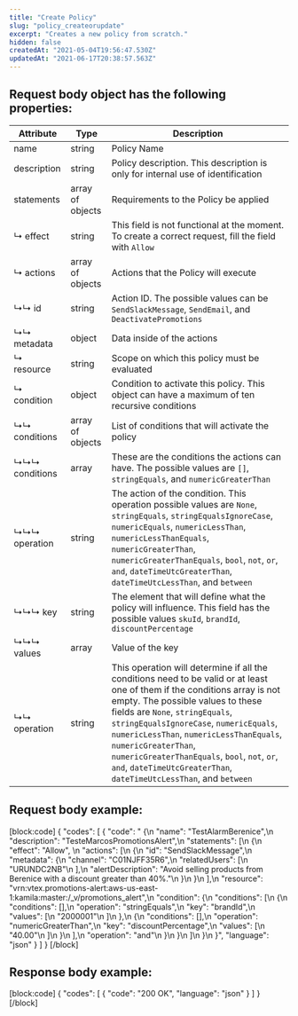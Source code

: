 ```yaml
---
title: "Create Policy"
slug: "policy_createorupdate"
excerpt: "Creates a new policy from scratch."
hidden: false
createdAt: "2021-05-04T19:56:47.530Z"
updatedAt: "2021-06-17T20:38:57.563Z"
---
```

## Request body object has the following properties:

| Attribute      | Type             | Description                                                                                                                                                                                                                                                                                                                                                                                                                                                                               |
| -------------- | ---------------- | ----------------------------------------------------------------------------------------------------------------------------------------------------------------------------------------------------------------------------------------------------------------------------------------------------------------------------------------------------------------------------------------------------------------------------------------------------------------------------------------- |
| name           | string           | Policy Name                                                                                                                                                                                                                                                                                                                                                                                                                                                                               |
| description    | string           | Policy description. This description is only for internal use of identification                                                                                                                                                                                                                                                                                                                                                                                                           |
| statements     | array of objects | Requirements to the Policy be applied                                                                                                                                                                                                                                                                                                                                                                                                                                                     |
| ↳ effect      | string | This field is not functional at the moment. To create a correct request, fill the field with `Allow`                                                                                                                                                                                                                                                                                                                                                                                                                                                      |
| ↳ actions      | array of objects | Actions that the Policy will execute                                                                                                                                                                                                                                                                                                                                                                                                                                                      |
| ↳↳ id          | string           | Action ID. The possible values can be `SendSlackMessage`, `SendEmail`, and `DeactivatePromotions`                                                                                                                                                                                                                                                                                                                                                                                   |
| ↳↳ metadata    | object           | Data inside of the actions                                                                                                                                                                                                                                                                                                                                                                                                                                                                |
| ↳ resource     | string           | Scope on which this policy must be evaluated                                                                                                                                                                                                                                                                                                                                                                                                                                              |
| ↳ condition    | object           | Condition to activate this policy. This object can have a maximum of ten recursive conditions                                                                                                                                                                                                                                                                                                                                                                                             |
| ↳↳ conditions  | array of objects | List of conditions that will activate the policy                                                                                                                                                                                                                                                                                                                                                                                                                                          |
| ↳↳↳ conditions | array            | These are the conditions the actions can have. The possible values are `[]`, `stringEquals`, and `numericGreaterThan`                                                                                                                                                                                                                                                                                                                                                             |
| ↳↳↳ operation  | string           | The action of the condition. This operation possible values are `None`, `stringEquals`, `stringEqualsIgnoreCase`, `numericEquals`, `numericLessThan`, `numericLessThanEquals`,   `numericGreaterThan`, `numericGreaterThanEquals`, `bool`, `not`, `or`, `and`, `dateTimeUtcGreaterThan`, `dateTimeUtcLessThan`, and `between`                                                                                                              |
| ↳↳↳ key        | string           | The element that will define what the policy will influence. This field has the possible values `skuId`, `brandId`, `discountPercentage`                                                                                                                                                                                                                                                                                                                                            |
| ↳↳↳ values     | array            | Value of the key                                                                                                                                                                                                                                                                                                                                                                                                                                                                          |
| ↳↳ operation   | string           | This operation will determine if all the conditions need to be valid or at least one of them if the conditions array is not empty.  The possible values to these fields are `None`, `stringEquals`, `stringEqualsIgnoreCase`,  `numericEquals`, `numericLessThan`, `numericLessThanEquals`,   `numericGreaterThan`, `numericGreaterThanEquals`, `bool`, `not`, `or`, `and`, `dateTimeUtcGreaterThan`, `dateTimeUtcLessThan`, and `between` |

## Request body example:
[block:code]
{
  "codes": [
    {
      "code": " {\n        \"name\": \"TestAlarmBerenice\",\n        \"description\": \"TesteMarcosPromotionsAlert\",\n        \"statements\": [\n            {\n              \"effect\": \"Allow\", \n              \"actions\": [\n                    {\n                        \"id\": \"SendSlackMessage\",\n                        \"metadata\": {\n                            \"channel\": \"C01NJFF35R6\",\n                            \"relatedUsers\": [\n                                \"URUNDC2NB\"\n                            ],\n                            \"alertDescription\": \"Avoid selling products from Berenice with a discount greater than 40%.\"\n                        }\n                    }\n                ],\n                \"resource\": \"vrn:vtex.promotions-alert:aws-us-east-1:kamila:master:/_v/promotions_alert\",\n                \"condition\": {\n                    \"conditions\": [\n                        {\n                            \"conditions\": [],\n                            \"operation\": \"stringEquals\",\n                            \"key\": \"brandId\",\n                            \"values\": [\n                                \"2000001\"\n                            ]\n                        },\n                        {\n                            \"conditions\": [],\n                            \"operation\": \"numericGreaterThan\",\n                            \"key\": \"discountPercentage\",\n                            \"values\": [\n                                \"40.00\"\n                            ]\n                        }\n                    ],\n                    \"operation\": \"and\"\n                }\n            }\n        ]\n    }\n }",
      "language": "json"
    }
  ]
}
[/block]
## Response body example:
[block:code]
{
  "codes": [
    {
      "code": "200 OK",
      "language": "json"
    }
  ]
}
[/block]